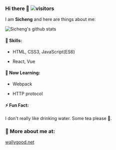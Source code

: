 ### Hi there 👋  ![visitors](https://visitor-badge.laobi.icu/badge?page_id=Sicheng886.Sicheng886)

I am **Sicheng** and here are things about me:

![Sicheng's github stats](https://github-readme-stats.vercel.app/api?username=sicheng886&show_icons=true)

#### 🔭 Skills:

- HTML, CSS3, JavaScript(ES6)

- React, Vue

#### 🌱 Now Learning:

- Webpack

- HTTP protocol

#### ⚡ Fun Fact:

I don't really like drinking water. Some tea please 🍵.

### 🔗 More about me at:

[wallygood.net](https://wallygood.net) 
